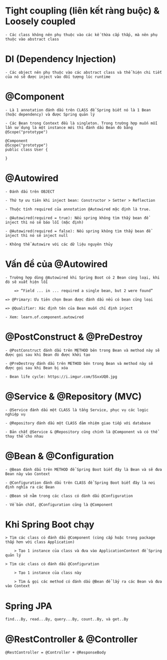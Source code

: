# Tight coupling (liên kết ràng buộc) & Loosely coupled

	- Các class không nên phụ thuộc vào các kế thừa cấp thấp, mà nên phụ thuộc vào abstract class

# DI (Dependency Injection)

	- Các object nên phụ thuộc vào các abstract class và thể hiện chi tiết của nó sẽ được inject vào đối tượng lúc runtime
	
# @Component

	- Là 1 annotation đánh dấu trên CLASS để Spring biết nó là 1 Bean (hoặc dependency) và được Spring quản lý
  
	- Các Bean trong Context đều là singleton. Trong trường hợp muốn mỗi lần sử dụng là một instance mới thì đánh dấu Bean đó bằng @Scope("prototype")
	
	@Component
	@Scope("prototype")
	public class User {
	
	}

# @Autowired

	- Đánh dấu trên OBJECT
	
	- Thứ tự ưu tiên khi inject bean: Constructor > Setter > Reflection
	
	- Thuộc tính required của annotation @Autowired mặc định là true.
	
	- @Autowired(required = true): Nếu spring không tìm thấy bean để inject thì nó sẽ báo lỗi (mặc định)
	
	- @Autowired(required = false): Nếu spring không tìm thấy bean để inject thì nó sẽ inject null
	
	- Không thể Autowire với các dữ liệu nguyên thủy

# Vấn đề của @Autowired

	- Trường hợp dùng @Autowired khi Spring Boot có 2 Bean cùng loại, khi đó sẽ xuất hiện lỗi
	
		=> “Field ... in ... required a single bean, but 2 were found”
	
	=> @Primary: Ưu tiên chọn Bean được đánh dấu nếu có bean cũng loại
	
	=> @Qualifier: Xác định tên của Bean muốn chỉ định inject
	
	- Xem: learn.of.component.autowired
	
# @PostConstruct & @PreDestroy

	- @PostConstruct đánh dấu trên METHOD bên trong Bean và method này sẽ được gọi sau khi Bean đó được khởi tạo
	
	- @PreDestroy đánh dấu trên METHOD bên trong Bean và method này sẽ được gọi sau khi Bean bị xóa
	
	- Bean life cycle: https://i.imgur.com/5SxxUQ0.jpg

# @Service & @Repository (MVC)

	- @Service đánh dấu một CLASS là tầng Service, phục vụ các logic nghiệp vụ
	
	- @Repository đánh dấu một CLASS đảm nhiệm giao tiếp với database
	
	- Bản chất @Service & @Repository cũng chính là @Component và có thể thay thế cho nhau

# @Bean & @Configuration

	- @Bean đánh dấu trên METHOD để Spring Boot biết đây là Bean và sẽ đưa Bean này vào Context

	- @Configuration đánh dấu trên CLASS để Spring Boot biết đây là nơi định nghĩa ra các Bean

	- @Bean sẽ nằm trong các class có đánh dấu @Configuration
	
	- Về bản chất, @Configuration cũng là @Component
	
# Khi Spring Boot chạy
		
	> Tìm các class có đánh dấu @Component (cùng cấp hoặc trong package thấp hơn với class Application)
		
		> Tạo 1 instance của class và đưa vào ApplicationContext để Spring quản lý
	
	> Tìm các class có đánh dấu @Configuration

		> Tạo 1 instance của class này

		> Tìm & gọi các method có đánh dấu @Bean để lấy ra các Bean và đưa vào Context
# Spring JPA

	find...By, read...By, query...By, count..By, và get..By

# @RestController & @Controller

	@RestController = @Controller + @ResponseBody
